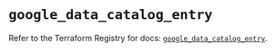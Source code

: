 # `google_data_catalog_entry`

Refer to the Terraform Registry for docs: [`google_data_catalog_entry`](https://registry.terraform.io/providers/hashicorp/google/6.15.0/docs/resources/data_catalog_entry).
